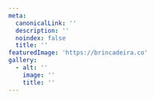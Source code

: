 ```yaml
---
meta:
  canonicalLink: ''
  description: ''
  noindex: false
  title: ''
featuredImage: 'https://brincadeira.co'
gallery:
  - alt: ''
    image: ''
    title: ''
---
```


<!-- Use this to force Gatsby to correctly determine optional images/file schema -->
